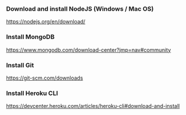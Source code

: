 ### Download and install NodeJS (Windows / Mac OS)

https://nodejs.org/en/download/

### Install MongoDB

https://www.mongodb.com/download-center?jmp=nav#community

### Install Git

https://git-scm.com/downloads

### Install Heroku CLI

https://devcenter.heroku.com/articles/heroku-cli#download-and-install